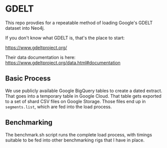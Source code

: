 # GDELT

This repo provdies for a repeatable method of loading Google's GDELT dataset into Neo4j.

If you don't know what GDELT is, that's the place to start:

https://www.gdeltproject.org/

Their data documentation is here: https://www.gdeltproject.org/data.html#documentation

## Basic Process

We use publicly available Google BigQuery tables to create a dated extract.  That goes into
a temporary table in Google Cloud.   That table gets exported to a set of shard CSV files on 
Google Storage.   Those files end up in `segments.list`, which are fed into the load process.

## Benchmarking

The benchmark.sh script runs the complete load process, with timings suitable to be fed into
other benchmarking rigs that I have in place.

